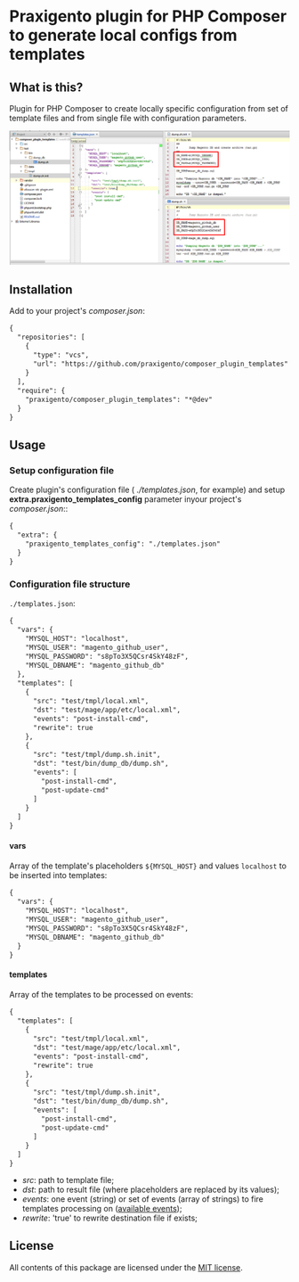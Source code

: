 # Praxigento plugin for PHP Composer to generate local configs from templates

## What is this?

Plugin for PHP Composer to create locally specific configuration from set of template files and from 
single file with configuration parameters.

![screenshot]

## Installation

Add to your project's *composer.json*:

    {
      "repositories": [
        {
          "type": "vcs",
          "url": "https://github.com/praxigento/composer_plugin_templates"
        }
      ],
      "require": {
        "praxigento/composer_plugin_templates": "*@dev"
      }
    }


## Usage

### Setup configuration file

Create plugin's configuration file ( _./templates.json_, for example) and setup **extra.praxigento_templates_config** 
parameter inyour project's *composer.json*::

    {
      "extra": {
        "praxigento_templates_config": "./templates.json"
      }
    }


### Configuration file structure

`./templates.json`:

    {
      "vars": {
        "MYSQL_HOST": "localhost",
        "MYSQL_USER": "magento_github_user",
        "MYSQL_PASSWORD": "s8pTo3X5QCsr4SkY48zF",
        "MYSQL_DBNAME": "magento_github_db"
      },
      "templates": [
        {
          "src": "test/tmpl/local.xml",
          "dst": "test/mage/app/etc/local.xml",
          "events": "post-install-cmd",
          "rewrite": true
        },
        {
          "src": "test/tmpl/dump.sh.init",
          "dst": "test/bin/dump_db/dump.sh",
          "events": [
            "post-install-cmd",
            "post-update-cmd"
          ]
        }
      ]
    }

#### vars
Array of the template's placeholders `${MYSQL_HOST}` and values `localhost` to be inserted into templates:

    {
      "vars": {
        "MYSQL_HOST": "localhost",
        "MYSQL_USER": "magento_github_user",
        "MYSQL_PASSWORD": "s8pTo3X5QCsr4SkY48zF",
        "MYSQL_DBNAME": "magento_github_db"
      }
    }
    
#### templates
Array of the templates to be processed on events:

    {
      "templates": [
        {
          "src": "test/tmpl/local.xml",
          "dst": "test/mage/app/etc/local.xml",
          "events": "post-install-cmd",
          "rewrite": true
        },
        {
          "src": "test/tmpl/dump.sh.init",
          "dst": "test/bin/dump_db/dump.sh",
          "events": [
            "post-install-cmd",
            "post-update-cmd"
          ]
        }
      ]
    }

* *src*: path to template file;
* *dst*: path to result file (where placeholders are replaced by its values);
* *events*: one event (string) or set of events (array of strings) to fire templates processing on ([available events]);
* *rewrite*: 'true' to rewrite destination file if exists;

## License

All contents of this package are licensed under the [MIT license].

[screenshot]: img/screenshot.png
[available events]: https://getcomposer.org/doc/articles/scripts.md#event-names
[MIT license]: LICENSE